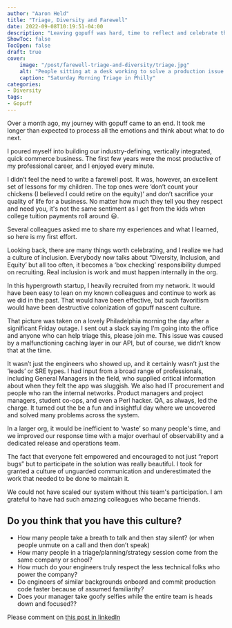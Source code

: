 ```yaml
---
author: "Aaron Held"
title: "Triage, Diversity and Farewell"
date: 2022-09-08T10:19:51-04:00
description: "Leaving gopuff was hard, time to reflect and celebrate the team we had"
ShowToc: false
TocOpen: false
draft: true
cover:
    image: "/post/farewell-triage-and-diversity/triage.jpg"
    alt: "People sitting at a desk working to solve a production issue on a Saturday morning Philladelphia"
    caption: "Saturday Morning Triage in Philly"
categories:
- Diversity
tags:
- Gopuff
---
```




Over a month ago, my journey with gopuff came to an end. It took me longer than expected to process all the emotions and think about what to do next.

I poured myself into building our industry-defining, vertically integrated, quick commerce business. The first few years were the most productive of my professional career, and I enjoyed every minute.

I didn’t feel the need to write a farewell post. It was, however, an excellent set of lessons for my children.  The top ones were  ‘don’t count your chickens (I believed I could retire on the equity)’ and don’t sacrifice your quality of life for a business. No matter how much they tell you they respect and need you, it's not the same sentiment as I get from the kids when college tuition payments roll around 😃. 

Several colleagues asked me to share my experiences and what I learned, so here is my first effort.

Looking back, there are many things worth celebrating, and I realize we had a culture of inclusion. Everybody now talks about “Diversity, Inclusion, and Equity’ but all too often, it becomes a ‘box checking’ responsibility dumped on recruiting.  Real inclusion is work and must happen internally in the org.  

In this hypergrowth startup, I heavily recruited from my network.  It would have been easy to lean on my known colleagues and continue to work as we did in the past.  That would have been effective, but such favoritism would have been destructive colonization of gopuff nascent culture.  

That picture was taken on a lovely Philadelphia morning the day after a significant Friday outage. I sent out a slack saying I’m going into the office and anyone who can help triage this, please join me.  This issue was caused by a malfunctioning caching layer in our API, but of course, we didn’t know that at the time.

It wasn’t just the engineers who showed up, and it certainly wasn’t just the ‘leads’ or SRE types. I had input from a broad range of professionals, including General Managers in the field, who supplied critical information about when they felt the app was sluggish.  We also had IT procurement and people who ran the internal networks.  Product managers and project managers, student co-ops, and even a Perl hacker. QA, as always, led the charge.  It turned out the be a fun and insightful day where we uncovered and solved many problems across the system.

In a larger org, it would be inefficient to ‘waste’ so many people's time, and we improved our response time with a major overhaul of observability and a dedicated release and operations team.  

The fact that everyone felt empowered and encouraged to not just “report bugs” but to participate in the solution was really beautiful. I took for granted a culture of unguarded communication and underestimated the work that needed to be done to maintain it. 

We could not have scaled our system without this team's participation.  I am grateful to have had such amazing colleagues who became friends.

## Do you think that you have this culture? 

- How many people take a breath to talk and then stay silent? (or when people unmute on a call and then don’t speak)
- How many people in a triage/planning/strategy session come from the same company or school?
- How much do your engineers truly respect the less technical folks who power the company?
- Do engineers of similar backgrounds onboard and commit production code faster because of assumed familiarity?
- Does your manager take goofy selfies while the entire team is heads down and focused??


Please comment on [this post in linkedIn](https://www.linkedin.com/pulse/triage-diversity-moving-aaron-held/)